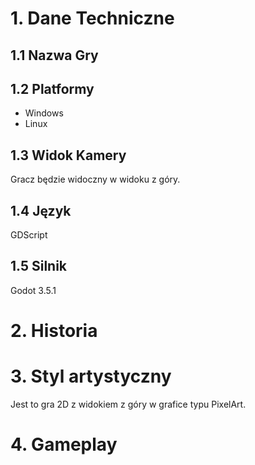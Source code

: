 # 1. Dane Techniczne
## 1.1 Nazwa Gry


## 1.2 Platformy
- Windows 
- Linux

## 1.3 Widok Kamery
Gracz będzie widoczny w widoku z góry.

## 1.4 Język
GDScript

## 1.5 Silnik
Godot 3.5.1

# 2. Historia


# 3. Styl artystyczny
Jest to gra 2D z widokiem z góry w grafice typu PixelArt.

# 4. Gameplay
